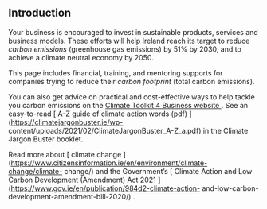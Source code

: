 ##  Introduction

Your business is encouraged to invest in sustainable products, services and
business models. These efforts will help Ireland reach its target to reduce
_carbon emissions_ (greenhouse gas emissions) by 51% by 2030, and to achieve a
climate neutral economy by 2050.

This page includes financial, training, and mentoring supports for companies
trying to reduce their _carbon footprint_ (total carbon emissions).

You can also get advice on practical and cost-effective ways to help tackle
you carbon emissions on the [ Climate Toolkit 4 Business website
](https://www.climatetoolkit4business.gov.ie/) . See an easy-to-read [ A-Z
guide of climate action words (pdf) ](https://climatejargonbuster.ie/wp-
content/uploads/2021/02/ClimateJargonBuster_A-Z_a.pdf) in the Climate Jargon
Buster booklet.

Read more about [ climate change
](https://www.citizensinformation.ie/en/environment/climate-change/climate-
change/) and the Government’s [ Climate Action and Low Carbon Development
(Amendment) Act 2021 ](https://www.gov.ie/en/publication/984d2-climate-action-
and-low-carbon-development-amendment-bill-2020/) .
